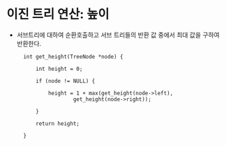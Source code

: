 # 이진 트리 연산: 높이

- 서브트리에 대하여 순환호출하고 서브 트리들의 반환 값 중에서 최대 값을 구하여 반환한다.


        int get_height(TreeNode *node) {

            int height = 0;

            if (node != NULL) {

                height = 1 + max(get_height(node->left),
                        get_height(node->right));

            }

            return height;

        }

        